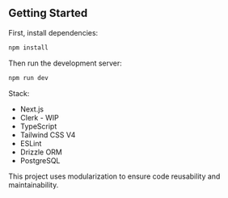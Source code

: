 
## Getting Started

First, install dependencies:

```bash
npm install
````

Then run the development server:

```bash
npm run dev
````


Stack:
- Next.js
- Clerk - WIP
- TypeScript
- Tailwind CSS V4
- ESLint
- Drizzle ORM
- PostgreSQL

This project uses modularization to ensure code reusability and maintainability.